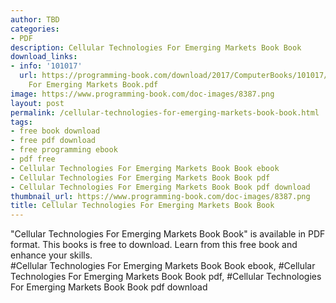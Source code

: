 ```yaml
---
author: TBD
categories:
- PDF
description: Cellular Technologies For Emerging Markets Book Book
download_links:
- info: '101017'
  url: https://programming-book.com/download/2017/ComputerBooks/101017/Cellular Technologies
    For Emerging Markets Book.pdf
image: https://www.programming-book.com/doc-images/8387.png
layout: post
permalink: /cellular-technologies-for-emerging-markets-book-book.html
tags:
- free book download
- free pdf download
- free programming ebook
- pdf free
- Cellular Technologies For Emerging Markets Book Book ebook
- Cellular Technologies For Emerging Markets Book Book pdf
- Cellular Technologies For Emerging Markets Book Book pdf download
thumbnail_url: https://www.programming-book.com/doc-images/8387.png
title: Cellular Technologies For Emerging Markets Book Book
---
```


 
<div class="item-desc text-justify">
  "Cellular Technologies For Emerging Markets Book Book" is available in PDF format. This books is free to download. Learn from this free book and enhance your skills.
  <br>
  #Cellular Technologies For Emerging Markets Book Book ebook, #Cellular Technologies For Emerging Markets Book Book pdf, #Cellular Technologies For Emerging Markets Book Book pdf download
</div>
